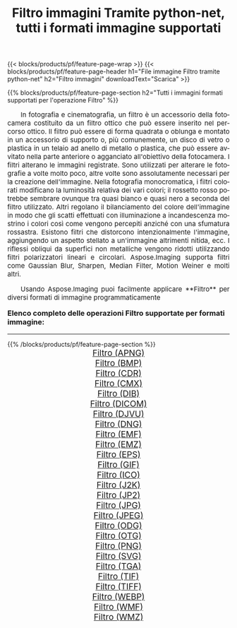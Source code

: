 ﻿---
title: Filtro immagini Tramite python-net, tutti i formati immagine supportati 
weight: 3920
url: /it/python-net/filter/ 
lang: it
langdirlevel: 2
locales: zh-hans,ja,it,ru,de,es,fr,nl,id,lt,pl,pt,vi,tr,ko,zh-hant,ar,hi,th,sv,cs,uk,he
description: Usando Aspose.Imaging puoi facilmente Filtro immagini tramite python-net
---

{{< blocks/products/pf/feature-page-wrap >}}
{{< blocks/products/pf/feature-page-header h1="File immagine Filtro tramite python-net" h2="Filtro immagini" downloadText="Scarica" >}}


{{% blocks/products/pf/feature-page-section  h2="Tutti i immagini formati supportati per l'operazione Filtro" %}}
<p align="justify" style="text-indent:2em;font-size:15px;">
In fotografia e cinematografia, un filtro è un accessorio della fotocamera costituito da un filtro ottico che può essere inserito nel percorso ottico. Il filtro può essere di forma quadrata o oblunga e montato in un accessorio di supporto o, più comunemente, un disco di vetro o plastica in un telaio ad anello di metallo o plastica, che può essere avvitato nella parte anteriore o agganciato all'obiettivo della fotocamera. I filtri alterano le immagini registrate. Sono utilizzati per alterare le fotografie a volte molto poco, altre volte sono assolutamente necessari per la creazione dell'immagine. Nella fotografia monocromatica, i filtri colorati modificano la luminosità relativa dei vari colori; il rossetto rosso potrebbe sembrare ovunque tra quasi bianco e quasi nero a seconda del filtro utilizzato. Altri regolano il bilanciamento del colore dell'immagine in modo che gli scatti effettuati con illuminazione a incandescenza mostrino i colori così come vengono percepiti anziché con una sfumatura rossastra. Esistono filtri che distorcono intenzionalmente l'immagine, aggiungendo un aspetto stellato a un'immagine altrimenti nitida, ecc. I riflessi obliqui da superfici non metalliche vengono ridotti utilizzando filtri polarizzatori lineari e circolari. Aspose.Imaging supporta filtri come Gaussian Blur, Sharpen, Median Filter, Motion Weiner e molti altri.
</p>
<p align="justify" style="text-indent:2em;font-size:15px;">
Usando Aspose.Imaging puoi facilmente applicare **Filtro** per diversi formati di immagine programmaticamente
</p>
<h3 style="margin-top:16px;">
Elenco completo delle operazioni Filtro supportate per formati immagine:
</h3>
<hr/>
{{% /blocks/products/pf/feature-page-section %}}
<div class="container-fluid productfamilypage bg-gray">
    <div class="convertypes bg-gray agp-content section">
        <div class="container">
		<div class="row other-converters" style="gap: 10px;font-size: 19px;text-align:center;">
		    <div class='col-md-3 other-converter remove-lp remove-rp'><a href="/imaging/it/python-net/filter/apng/" style="padding:15px;">Filtro (APNG)</a></div><div class='col-md-3 other-converter remove-lp remove-rp'><a href="/imaging/it/python-net/filter/bmp/" style="padding:15px;">Filtro (BMP)</a></div><div class='col-md-3 other-converter remove-lp remove-rp'><a href="/imaging/it/python-net/filter/cdr/" style="padding:15px;">Filtro (CDR)</a></div><div class='col-md-3 other-converter remove-lp remove-rp'><a href="/imaging/it/python-net/filter/cmx/" style="padding:15px;">Filtro (CMX)</a></div><div class='col-md-3 other-converter remove-lp remove-rp'><a href="/imaging/it/python-net/filter/dib/" style="padding:15px;">Filtro (DIB)</a></div><div class='col-md-3 other-converter remove-lp remove-rp'><a href="/imaging/it/python-net/filter/dicom/" style="padding:15px;">Filtro (DICOM)</a></div><div class='col-md-3 other-converter remove-lp remove-rp'><a href="/imaging/it/python-net/filter/djvu/" style="padding:15px;">Filtro (DJVU)</a></div><div class='col-md-3 other-converter remove-lp remove-rp'><a href="/imaging/it/python-net/filter/dng/" style="padding:15px;">Filtro (DNG)</a></div><div class='col-md-3 other-converter remove-lp remove-rp'><a href="/imaging/it/python-net/filter/emf/" style="padding:15px;">Filtro (EMF)</a></div><div class='col-md-3 other-converter remove-lp remove-rp'><a href="/imaging/it/python-net/filter/emz/" style="padding:15px;">Filtro (EMZ)</a></div><div class='col-md-3 other-converter remove-lp remove-rp'><a href="/imaging/it/python-net/filter/eps/" style="padding:15px;">Filtro (EPS)</a></div><div class='col-md-3 other-converter remove-lp remove-rp'><a href="/imaging/it/python-net/filter/gif/" style="padding:15px;">Filtro (GIF)</a></div><div class='col-md-3 other-converter remove-lp remove-rp'><a href="/imaging/it/python-net/filter/ico/" style="padding:15px;">Filtro (ICO)</a></div><div class='col-md-3 other-converter remove-lp remove-rp'><a href="/imaging/it/python-net/filter/j2k/" style="padding:15px;">Filtro (J2K)</a></div><div class='col-md-3 other-converter remove-lp remove-rp'><a href="/imaging/it/python-net/filter/jp2/" style="padding:15px;">Filtro (JP2)</a></div><div class='col-md-3 other-converter remove-lp remove-rp'><a href="/imaging/it/python-net/filter/jpg/" style="padding:15px;">Filtro (JPG)</a></div><div class='col-md-3 other-converter remove-lp remove-rp'><a href="/imaging/it/python-net/filter/jpeg/" style="padding:15px;">Filtro (JPEG)</a></div><div class='col-md-3 other-converter remove-lp remove-rp'><a href="/imaging/it/python-net/filter/odg/" style="padding:15px;">Filtro (ODG)</a></div><div class='col-md-3 other-converter remove-lp remove-rp'><a href="/imaging/it/python-net/filter/otg/" style="padding:15px;">Filtro (OTG)</a></div><div class='col-md-3 other-converter remove-lp remove-rp'><a href="/imaging/it/python-net/filter/png/" style="padding:15px;">Filtro (PNG)</a></div><div class='col-md-3 other-converter remove-lp remove-rp'><a href="/imaging/it/python-net/filter/svg/" style="padding:15px;">Filtro (SVG)</a></div><div class='col-md-3 other-converter remove-lp remove-rp'><a href="/imaging/it/python-net/filter/tga/" style="padding:15px;">Filtro (TGA)</a></div><div class='col-md-3 other-converter remove-lp remove-rp'><a href="/imaging/it/python-net/filter/tif/" style="padding:15px;">Filtro (TIF)</a></div><div class='col-md-3 other-converter remove-lp remove-rp'><a href="/imaging/it/python-net/filter/tiff/" style="padding:15px;">Filtro (TIFF)</a></div><div class='col-md-3 other-converter remove-lp remove-rp'><a href="/imaging/it/python-net/filter/webp/" style="padding:15px;">Filtro (WEBP)</a></div><div class='col-md-3 other-converter remove-lp remove-rp'><a href="/imaging/it/python-net/filter/wmf/" style="padding:15px;">Filtro (WMF)</a></div><div class='col-md-3 other-converter remove-lp remove-rp'><a href="/imaging/it/python-net/filter/wmz/" style="padding:15px;">Filtro (WMZ)</a></div>
                </div>
        </div>
    </div>
</div>
<br/>
